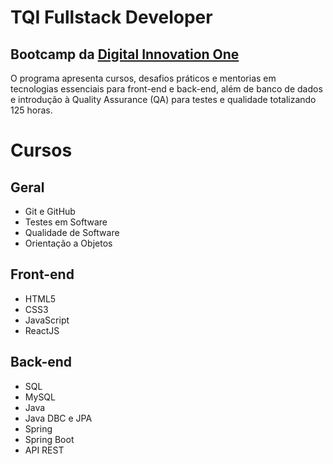 # TQI Fullstack Developer

## Bootcamp da [Digital Innovation One](https://digitalinnovation.one/)

O programa apresenta cursos, desafios práticos e mentorias em tecnologias essenciais para front-end e back-end, além de banco de dados e introdução à Quality Assurance (QA) para testes e qualidade totalizando 125 horas.


# Cursos

## Geral
* Git e GitHub
* Testes em Software
* Qualidade de Software
* Orientação a Objetos

## Front-end
* HTML5
* CSS3
* JavaScript
* ReactJS

## Back-end
* SQL
* MySQL
* Java
* Java DBC e JPA
* Spring 
* Spring Boot
* API REST